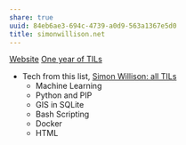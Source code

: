 ```yaml
---
share: true
uuid: 84eb6ae3-694c-4739-a0d9-563a1367e5d0
title: simonwillison.net
---
```

[Website](/5f36394e-9b44-4bf3-b04a-39aa6c7789aa)
[One year of TILs](https://simonwillison.net/2021/May/2/one-year-of-tils/)

* Tech from this list, [Simon Willison: all TILs](https://til.simonwillison.net/all)
	* Machine Learning
	* Python and PIP
	* GIS in SQLite
	* Bash Scripting
	* Docker
	* HTML